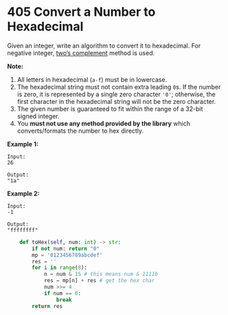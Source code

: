 # 405 Convert a Number to Hexadecimal



Given an integer, write an algorithm to convert it to hexadecimal. For negative integer, [two’s complement](https://en.wikipedia.org/wiki/Two%27s_complement) method is used.

**Note:**

1. All letters in hexadecimal \(`a-f`\) must be in lowercase.
2. The hexadecimal string must not contain extra leading `0`s. If the number is zero, it is represented by a single zero character `'0'`; otherwise, the first character in the hexadecimal string will not be the zero character.
3. The given number is guaranteed to fit within the range of a 32-bit signed integer.
4. You **must not use any method provided by the library** which converts/formats the number to hex directly.

**Example 1:**

```text
Input:
26

Output:
"1a"
```

**Example 2:**

```text
Input:
-1

Output:
"ffffffff"
```

```python
    def toHex(self, num: int) -> str:
        if not num: return "0"
        mp = '0123456789abcdef'
        res = ''
        for i in range(8):
            n = num & 15 # this means num & 1111b
            res = mp[n] + res # get the hex char 
            num >>= 4
            if num == 0:
                break
        return res
```

